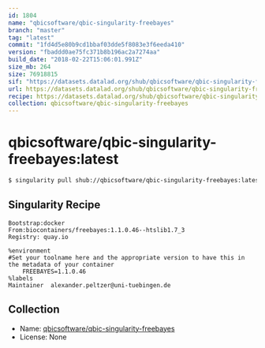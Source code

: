 ```yaml
---
id: 1804
name: "qbicsoftware/qbic-singularity-freebayes"
branch: "master"
tag: "latest"
commit: "1fd4d5e80b9cd1bbaf03dde5f8083e3f6eeda410"
version: "fbaddd0ae75fc371b8b196ac2a7274aa"
build_date: "2018-02-22T15:06:01.991Z"
size_mb: 264
size: 76918815
sif: "https://datasets.datalad.org/shub/qbicsoftware/qbic-singularity-freebayes/latest/2018-02-22-1fd4d5e8-fbaddd0a/fbaddd0ae75fc371b8b196ac2a7274aa.simg"
url: https://datasets.datalad.org/shub/qbicsoftware/qbic-singularity-freebayes/latest/2018-02-22-1fd4d5e8-fbaddd0a/
recipe: https://datasets.datalad.org/shub/qbicsoftware/qbic-singularity-freebayes/latest/2018-02-22-1fd4d5e8-fbaddd0a/Singularity
collection: qbicsoftware/qbic-singularity-freebayes
---
```


# qbicsoftware/qbic-singularity-freebayes:latest

```bash
$ singularity pull shub://qbicsoftware/qbic-singularity-freebayes:latest
```

## Singularity Recipe

```singularity
Bootstrap:docker
From:biocontainers/freebayes:1.1.0.46--htslib1.7_3
Registry: quay.io

%environment
#Set your toolname here and the appropriate version to have this in the metadata of your container
    FREEBAYES=1.1.0.46
%labels
Maintainer	alexander.peltzer@uni-tuebingen.de
```

## Collection

 - Name: [qbicsoftware/qbic-singularity-freebayes](https://github.com/qbicsoftware/qbic-singularity-freebayes)
 - License: None

